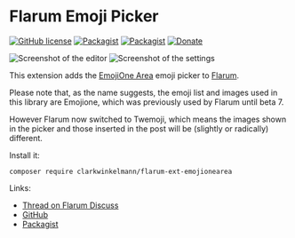 # Flarum Emoji Picker

[![GitHub license](https://img.shields.io/badge/license-MIT-blue.svg)](https://raw.githubusercontent.com/clarkwinkelmann/flarum-ext-emojionearea/master/LICENSE.txt) [![Packagist](https://img.shields.io/packagist/v/clarkwinkelmann/flarum-ext-emojionearea.svg)](https://packagist.org/packages/clarkwinkelmann/flarum-ext-emojionearea) [![Packagist](https://img.shields.io/packagist/dt/clarkwinkelmann/flarum-ext-emojionearea.svg)](https://packagist.org/packages/clarkwinkelmann/flarum-ext-emojionearea) [![Donate](https://img.shields.io/badge/paypal-donate-yellow.svg)](https://www.paypal.me/clarkwinkelmann)

![Screenshot of the editor](https://i.imgur.com/iFt2AS8.png)
![Screenshot of the settings](https://i.imgur.com/A63PMUR.png)

This extension adds the [EmojiOne Area](https://github.com/mervick/emojionearea) emoji picker to [Flarum](https://github.com/flarum).

Please note that, as the name suggests, the emoji list and images used in this library are Emojione, which was previously used by Flarum until beta 7.

However Flarum now switched to Twemoji, which means the images shown in the picker and those inserted in the post will be (slightly or radically) different.

Install it:

    composer require clarkwinkelmann/flarum-ext-emojionearea

Links:

- [Thread on Flarum Discuss](https://discuss.flarum.org/d/4787-emoji-picker)
- [GitHub](https://github.com/clarkwinkelmann/flarum-ext-emojionearea)
- [Packagist](https://packagist.org/packages/clarkwinkelmann/flarum-ext-emojionearea)
